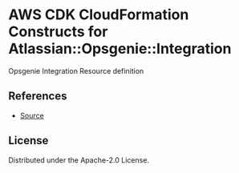 # AWS CDK CloudFormation Constructs for Atlassian::Opsgenie::Integration

Opsgenie Integration Resource definition
## References
* [Source](https://github.com/opsgenie/opsgenie-cloudformation-resources)
## License

Distributed under the Apache-2.0 License.